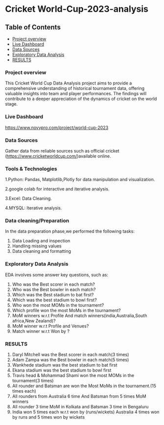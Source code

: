 #  Cricket World-Cup-2023-analysis
## Table of Contents
- [Project overview](#project-overview)
- [Live Dashboard](#live-dashboard)
- [Data Sources](#data-sources)
- [Exploratory Data Analysis](#exploratory-data-analysis)
- [RESULTS](#results)
  

### Project overview
This Cricket World Cup Data Analysis project aims to provide a comprehensive understanding of historical tournament data, offering valuable insights into team and player performances. The findings will contribute to a deeper appreciation of the dynamics of cricket on the world stage.

### Live Dashboard
https://www.novypro.com/project/world-cup-2023

### Data Sources
Gather data from reliable sources such as official cricket (https://www.cricketworldcup.com/)available online.

### Tools & Technologies
1.Python: Pandas, Matplotlib,Plotly for data manipulation and visualization.

2.google colab for interactive and iterative analysis.

3.Excel: Data Cleaning.

4.MYSQL: Iterative analysis.


### Data cleaning/Preparation
In the data preparation phase,we performed the following tasks:
1. Data Loading and inspection
2. Handling missing values
3. Data cleaning and formatting

### Exploratory Data Analysis
EDA involves some answer key questions, such as:
1. Who was the Best scorer in each match?
2. Who was the Best bowler in each match?
3. Which was the Best stadium to bat first?
4. Which was the best stadium to bowl first?
5. Who won the most MOMs in the tournament?
6. Which profile won the most MoMs in the tournament?
7. MoM winners w.r.t Profile And match winners(india,Australia,South africa,New Zealand)?
8. MoM winner w.r.t Profile and Venues?
9. Match winner w.r.t Won by ?
### RESULTS
1. Daryl Mitchell was the Best scorer in each match(3 times)
2. Adam Zampa was the Best bowler in each match(5 times)
3. Wankhede stadium was the best stadium to bat first
4. Ekana stadium was the best stadium to bowl first
5. Travis head & Mohammad Shami won the most MOMs in the tournament(3 times) 
6. All rounder and Batsman are won the Most MoMs in the tournament.(15 times each)
7. All rounders from Australia 6 time  And Batsman from 5 times MoM winners
8. All rounder 3 time MoM in Kolkata and Batsman 3 time in Bengaluru
9. India won 5 times each w.r.t won by (runs/wickets)
   Australia 4 times  won by runs and 5 times won by wickets
